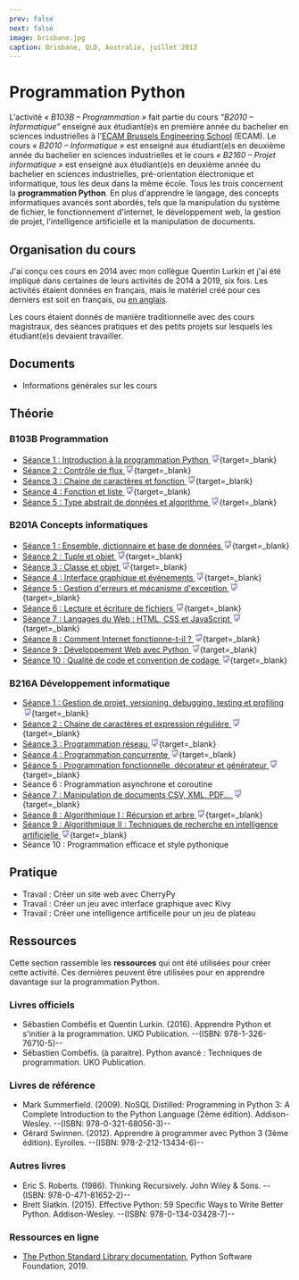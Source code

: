 ```yaml
---
prev: false
next: false
image: brisbane.jpg
caption: Brisbane, QLD, Australie, juillet 2013
---
```


# Programmation Python

L'activité _« B103B – Programmation »_ fait partie du cours _“B2010 – Informatique”_ enseigné aux étudiant(e)s en première année du bachelier en sciences industrielles à l'[ECAM Brussels Engineering School](https://www.ecam.be) (ECAM). Le cours _« B2010 – Informatique »_ est enseigné aux étudiant(e)s en deuxième année du bachelier en sciences industrielles et le cours _« B2160 – Projet informatique »_ est enseigné aux étudiant(e)s en deuxième année du bachelier en sciences industrielles, pré-orientation électronique et informatique, tous les deux dans la même école. Tous les trois concernent la **programmation Python**. En plus d'apprendre le langage, des concepts informatiques avancés sont abordés, tels que la manipulation du système de fichier, le fonctionnement d'internet, le développement web, la gestion de projet, l'intelligence artificielle et la manipulation de documents.

## Organisation du cours

J'ai conçu ces cours en 2014 avec mon collègue Quentin Lurkin et j'ai été impliqué dans certaines de leurs activités de 2014 à 2019, six fois. Les activités étaient données en français, mais le matériel créé pour ces derniers est soit en français, ou [en anglais](/teaching/ecam/python/).

Les cours étaient donnés de manière traditionnelle avec des cours magistraux, des séances pratiques et des petits projets sur lesquels les étudiant(e)s devaient travailler.

## Documents

- Informations générales sur les cours

## Théorie

### B103B Programmation

- [Séance 1 : Introduction à la programmation Python ![Slides](/images/slides.png)](/files/ecam/python/ECAM-Python1BA-Cours1-Slides.pdf){target=_blank}
- [Séance 2 : Contrôle de flux ![Slides](/images/slides.png)](/files/ecam/python/ECAM-Python1BA-Cours2-Slides.pdf){target=_blank}
- [Séance 3 : Chaine de caractères et fonction ![Slides](/images/slides.png)](/files/ecam/python/ECAM-Python1BA-Cours3-Slides.pdf){target=_blank}
- [Séance 4 : Fonction et liste ![Slides](/images/slides.png)](/files/ecam/python/ECAM-Python1BA-Cours4-Slides.pdf){target=_blank}
- [Séance 5 : Type abstrait de données et algorithme ![Slides](/images/slides.png)](/files/ecam/python/ECAM-Python1BA-Cours5-Slides.pdf){target=_blank}

### B201A Concepts informatiques

- [Séance 1 : Ensemble, dictionnaire et base de données ![Slides](/images/slides.png)](/files/ecam/python/ECAM-Python2BA-Cours1-Slides.pdf){target=_blank}
- [Séance 2 : Tuple et objet ![Slides](/images/slides.png)](/files/ecam/python/ECAM-Python2BA-Cours2-Slides.pdf){target=_blank}
- [Séance 3 : Classe et objet ![Slides](/images/slides.png)](/files/ecam/python/ECAM-Python2BA-Cours3-Slides.pdf){target=_blank}
- [Séance 4 : Interface graphique et évènements ![Slides](/images/slides.png)](/files/ecam/python/ECAM-Python2BA-Cours4-Slides.pdf){target=_blank}
- [Séance 5 : Gestion d'erreurs et mécanisme d'exception ![Slides](/images/slides.png)](/files/ecam/python/ECAM-Python2BA-Cours5-Slides.pdf){target=_blank}
- [Séance 6 : Lecture et écriture de fichiers ![Slides](/images/slides.png)](/files/ecam/python/ECAM-Python2BA-Cours6-Slides.pdf){target=_blank}
- [Séance 7 : Langages du Web : HTML, CSS et JavaScript ![Slides](/images/slides.png)](/files/ecam/python/ECAM-Python2BA-Cours7-Slides.pdf){target=_blank}
- [Séance 8 : Comment Internet fonctionne-t-il ? ![Slides](/images/slides.png)](/files/ecam/python/ECAM-Python2BA-Cours8-Slides.pdf){target=_blank}
- [Séance 9 : Développement Web avec Python ![Slides](/images/slides.png)](/files/ecam/python/ECAM-Python2BA-Cours9-Slides.pdf){target=_blank}
- [Séance 10 : Qualité de code et convention de codage ![Slides](/images/slides.png)](/files/ecam/python/ECAM-Python2BA-Cours10-Slides.pdf){target=_blank}

### B216A Développement informatique

- [Séance 1 : Gestion de projet, versioning, debugging, testing et profiling ![Slides](/images/slides.png)](/files/ecam/python/ECAM-PythonAdv2BA-Cours1-Slides.pdf){target=_blank}
- [Séance 2 : Chaine de caractères et expression régulière ![Slides](/images/slides.png)](/files/ecam/python/ECAM-PythonAdv2BA-Cours2-Slides.pdf){target=_blank}
- [Séance 3 : Programmation réseau ![Slides](/images/slides.png)](/files/ecam/python/ECAM-PythonAdv2BA-Cours3-Slides.pdf){target=_blank}
- [Séance 4 : Programmation concurrente ![Slides](/images/slides.png)](/files/ecam/python/ECAM-PythonAdv2BA-Cours4-Slides.pdf){target=_blank}
- [Séance 5 : Programmation fonctionnelle, décorateur et générateur ![Slides](/images/slides.png)](/files/ecam/python/ECAM-PythonAdv2BA-Cours5-Slides.pdf){target=_blank}
- Séance 6 : Programmation asynchrone et coroutine
- [Séance 7 : Manipulation de documents CSV, XML, PDF... ![Slides](/images/slides.png)](/files/ecam/python/ECAM-PythonAdv2BA-Cours7-Slides.pdf){target=_blank}
- [Séance 8 : Algorithmique I : Récursion et arbre ![Slides](/images/slides.png)](/files/ecam/python/ECAM-PythonAdv2BA-Cours8-Slides.pdf){target=_blank}
- [Séance 9 : Algorithmique II : Techniques de recherche en intelligence artificielle ![Slides](/images/slides.png)](/files/ecam/python/ECAM-PythonAdv2BA-Cours9-Slides.pdf){target=_blank}
- Séance 10 : Programmation efficace et style pythonique

## Pratique

- Travail : Créer un site web avec CherryPy
- Travail : Créer un jeu avec interface graphique avec Kivy
- Travail : Créer une intelligence artificelle pour un jeu de plateau

## Ressources

Cette section rassemble les **ressources** qui ont été utilisées pour créer cette activité. Ces dernières peuvent être utilisées pour en apprendre davantage sur la programmation Python.

### Livres officiels

- Sébastien Combéfis et Quentin Lurkin. (2016). Apprendre Python et s'initier à la programmation. UKO Publication. --(ISBN: 978-1-326-76710-5)--
- Sébastien Combéfis. (à paraitre). Python avancé : Techniques de programmation. UKO Publication.

### Livres de référence

- Mark Summerfield. (2009). NoSQL Distilled: Programming in Python 3: A Complete Introduction to the Python Language (2ème édition). Addison-Wesley. --(ISBN: 978-0-321-68056-3)--
- Gérard Swinnen. (2012). Apprendre à programmer avec Python 3 (3ème édition). Eyrolles. --(ISBN: 978-2-212-13434-6)--

### Autres livres

- Eric S. Roberts. (1986). Thinking Recursively. John Wiley & Sons. --(ISBN: 978-0-471-81652-2)--
- Brett Slatkin. (2015). Effective Python: 59 Specific Ways to Write Better Python. Addison-Wesley. --(ISBN: 978-0-134-03428-7)--

### Ressources en ligne

- [The Python Standard Library documentation](https://docs.python.org/3/library/), Python Software Foundation, 2019.
